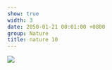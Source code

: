 ```yaml
---
show: true
width: 3
date: 2050-01-21 00:01:00 +0800
group: Nature
title: nature 10
---
```

<div>
<a href="/assets/images/photos/nature/DSC03289 copy.jpg" target="_blank">
    <img data-src="/assets/images/photos/nature/DSC03289 copy.jpg" class="lazy w-100 rounded-xl" src="{{ '/assets/images/empty_300x200.png' | relative_url }}">
</a>
</div>
